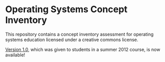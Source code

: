 # Operating Systems Concept Inventory

This repository contains a concept inventory assessment for operating systems
education licensed under a creative commons license.

[Version 1.0](https://github.com/osconceptinventory/osconceptinventory/zipball/v1.0-SU12),
which was given to students in a summer 2012 course, is now available!
